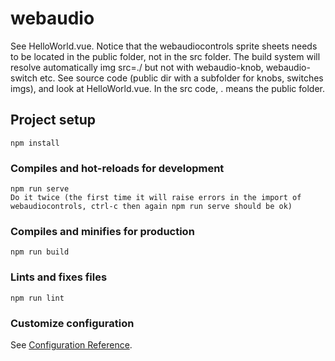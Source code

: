 # webaudio
See HelloWorld.vue. Notice that the webaudiocontrols sprite sheets needs to be located in the public folder, not in the src folder. The build system will resolve automatically img src=./ but not with webaudio-knob, webaudio-switch etc. See source code (public dir with a subfolder for knobs, switches imgs), and look at HelloWorld.vue. In the src code, . means the public folder.
## Project setup
```
npm install
```

### Compiles and hot-reloads for development
```
npm run serve
Do it twice (the first time it will raise errors in the import of webaudiocontrols, ctrl-c then again npm run serve should be ok)
```

### Compiles and minifies for production
```
npm run build
```

### Lints and fixes files
```
npm run lint
```

### Customize configuration
See [Configuration Reference](https://cli.vuejs.org/config/).
